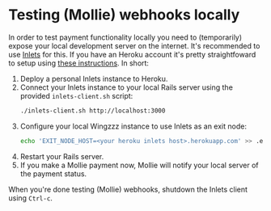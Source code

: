 # Testing (Mollie) webhooks locally

In order to test payment functionality locally you need to (temporarily) expose your local development server
on the internet. It's recommended to use [Inlets](https://inlets.dev) for this. If you have an Heroku account it's
pretty straightfoward to setup using [these instructions](https://github.com/pascalw/inlets-heroku). In short:

1. Deploy a personal Inlets instance to Heroku.
2. Connect your Inlets instance to your local Rails server using the provided `inlets-client.sh` script:
   ```sh
   ./inlets-client.sh http://localhost:3000
   ```
3. Configure your local Wingzzz instance to use Inlets as an exit node:
   ```sh
   echo 'EXIT_NODE_HOST=<your heroku inlets host>.herokuapp.com' >> .env
   ```
4. Restart your Rails server.
5. If you make a Mollie payment now, Mollie will notify your local server of the payment status.

When you're done testing (Mollie) webhooks, shutdown the Inlets client using `Ctrl-c`.
